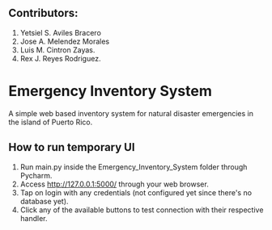 ## Contributors:
  1) Yetsiel S. Aviles Bracero 
  2) Jose A. Melendez Morales
  3) Luis M. Cintron Zayas.
  4) Rex J. Reyes Rodriguez.
# Emergency Inventory System
A simple web based inventory system for natural disaster emergencies in the island of Puerto Rico.
## How to run temporary UI ##
  1) Run main.py inside the Emergency_Inventory_System folder through Pycharm. 
  2) Access  http://127.0.0.1:5000/ through your web browser.
  3) Tap on login with any credentials (not configured yet since there's no database yet).
  4) Click any of the available buttons to test connection with their respective handler.
